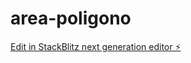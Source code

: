 # area-poligono

[Edit in StackBlitz next generation editor ⚡️](https://stackblitz.com/~/github.com/luismendes070/area-poligono)